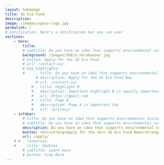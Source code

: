 ```yaml
---
layout: homepage
title: SG Eco Fund
description: 
image: /images/sgeco-logo.jpg
permalink: /
# notification: Here's a notification bar you can use!
sections:
    - hero:
        title: 
        # subtitle: Do you have an idea that supports environmental sustainability and involves the community?
        background: /images/SGEco_herobanner.jpg
        # button: Apply for the SG Eco Fund
        # url: /contact-us/
        # key_highlights:
        #     - title: Do you have an idea that supports environmental sustainability and involves the community? <br><br> Apply for the SG Eco Fund Now
              # description: Apply for the SG Eco Fund Now
              # url: /contact-us/
            # - title: Highlight B
            #   description: Important highlight B is equally important
            #   url: https://gmail.com
            # - title: Page A
            #   description: Page A is important too
            #   url: /privacy/
    - infobar:
        # title: Do you have an idea that supports environmental sustainability and involves the community?
        # subtitle: Do you have an idea that supports environmental sustainability and involves the community?
        description: Do you have an idea that supports environmental sustainability <br> and involves the community?
        button: <h2><strong>Apply for the <br> SG Eco Fund Now</strong></h2><br>
        url: /apply/
    # # - resources:
    #     title: Updates
        # subtitle: Learn more
        # button: View More
---
```

